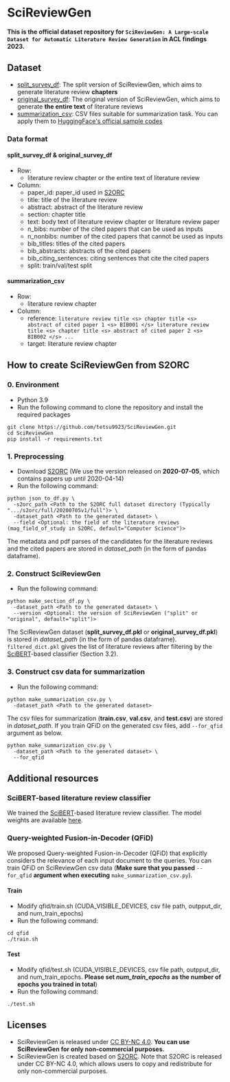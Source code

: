 # SciReviewGen
**This is the official dataset repository for `SciReviewGen: A Large-scale Dataset for Automatic Literature Review Generation` in ACL findings 2023.**

## Dataset
- [split_survey_df](https://drive.google.com/file/d/1S6v-xaCDND4ilK38sEpkfcOoMnffX7Zf/view?usp=sharing): The split version of SciReviewGen, which aims to generate literature review **chapters**
- [original_survey_df](https://drive.google.com/file/d/1MnjQ2fQ_fJjcqKvIwj2w7P6IGh4GszXH/view?usp=sharing): The original version of SciReviewGen, which aims to generate **the entire text** of literature reviews
- [summarization_csv](https://drive.google.com/file/d/1okvILkxfrpTQYWLxbV4lM9BQnuVaAfbY/view?usp=sharing): CSV files suitable for summarization task. You can apply them to [HuggingFace's official sample codes](https://github.com/huggingface/transformers/tree/main/examples/pytorch/summarization#custom-csv-files)

### Data format
#### split_survey_df & original_survey_df
- Row: 
  - literature review chapter or the entire text of literature review
- Column:
  - paper_id: paper_id used in [S2ORC](https://github.com/allenai/s2orc)
  - title: title of the literature review
  - abstract: abstract of the literature review
  - section: chapter title
  - text: body text of literature review chapter or literature review paper
  - n_bibs: number of the cited papers that can be used as inputs
  - n_nonbibs: number of the cited papers that cannot be used as inputs
  - bib_titles: titles of the cited papers
  - bib_abstracts: abstracts of the cited papers
  - bib_citing_sentences: citing sentences that cite the cited papers
  - split: train/val/test split

#### summarization_csv
- Row: 
  - literature review chapter
- Column:
  - reference: `literature review title <s> chapter title <s> abstract of cited paper 1 <s> BIB001 </s> literature review title <s> chapter title <s> abstract of cited paper 2 <s> BIB002 </s> ...`
  - target: literature review chapter


## How to create SciReviewGen from S2ORC
### 0. Environment
- Python 3.9
- Run the following command to clone the repository and install the required packages
```
git clone https://github.com/tetsu9923/SciReviewGen.git
cd SciReviewGen
pip install -r requirements.txt
```

### 1. Preprocessing
- Download [S2ORC](https://github.com/allenai/s2orc) (We use the version released on **2020-07-05**, which contains papers up until 2020-04-14)
- Run the following command:
```
python json_to_df.py \
  -s2orc_path <Path to the S2ORC full dataset directory (Typically ".../s2orc/full/20200705v1/full")> \
  -dataset_path <Path to the generated dataset> \
  --field <Optional: the field of the literature reviews (mag_field_of_study in S2ORC, default="Computer Science")>
```
The metadata and pdf parses of the candidates for the literature reviews and the cited papers are stored in *dataset_path* (in the form of pandas dataframe).

### 2. Construct SciReviewGen
- Run the following command:
```
python make_section_df.py \
  -dataset_path <Path to the generated dataset> \
  --version <Optional: the version of SciReviewGen ("split" or "original", default="split")>
```
The SciReviewGen dataset (**split_survey_df.pkl** or **original_survey_df.pkl**) is stored in *dataset_path* (in the form of pandas dataframe).
`filtered_dict.pkl` gives the list of literature reviews after filtering by the [SciBERT](https://arxiv.org/abs/1903.10676)-based classifier (Section 3.2).

### 3. Construct csv data for summarization
- Run the following command:
```
python make_summarization_csv.py \
  -dataset_path <Path to the generated dataset> 
```
The csv files for summarization (**train.csv**, **val.csv**, and **test.csv**) are stored in *dataset_path*.
If you train QFiD on the generated csv files, add `--for_qfid` argument as below.
```
python make_summarization_csv.py \
  -dataset_path <Path to the generated dataset> \
  --for_qfid
```


## Additional resources
### SciBERT-based literature review classifier
We trained the [SciBERT](https://arxiv.org/abs/1903.10676)-based literature review classifier.
The model weights are available [here](https://drive.google.com/file/d/1cPGJpvCFQkHX2td99YyFitBirG-eCcLC/view?usp=sharing).

### Query-weighted Fusion-in-Decoder (QFiD)
We proposed Query-weighted Fusion-in-Decoder (QFiD) that explicitly considers the relevance of each input document to the queries.
You can train QFiD on SciReviewGen csv data (**Make sure that you passed** `--for_qfid` **argument when executing** `make_summarization_csv.py`).
#### Train
- Modify qfid/train.sh (CUDA_VISIBLE_DEVICES, csv file path, outpput_dir, and num_train_epochs)
- Run the following command:
```
cd qfid
./train.sh
```
#### Test
- Modify qfid/test.sh (CUDA_VISIBLE_DEVICES, csv file path, outpput_dir, and num_train_epochs. **Please set *num_train_epochs* as the number of epochs you trained in total**)
- Run the following command:
```
./test.sh
```

## Licenses
- SciReviewGen is released under [CC BY-NC 4.0](https://creativecommons.org/licenses/by-nc/4.0/). **You can use SciReviewGen for only non-commercial purposes.**
- SciReviewGen is created based on [S2ORC](https://github.com/allenai/s2orc). Note that S2ORC is released under CC BY-NC 4.0, which allows users to copy and redistribute for only non-commercial purposes.
